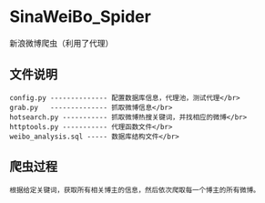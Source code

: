 # SinaWeiBo_Spider
新浪微博爬虫（利用了代理）

## 文件说明

```
config.py -------------- 配置数据库信息，代理池，测试代理</br>
grab.py   -------------- 抓取微博信息</br>
hotsearch.py ----------- 抓取微博热搜关键词，并找相应的微博</br>
httptools.py ----------- 代理函数文件</br>
weibo_analysis.sql ----- 数据库结构文件</br>
```

## 爬虫过程
```
根据给定关键词，获取所有相关博主的信息，然后依次爬取每一个博主的所有微博。
```
